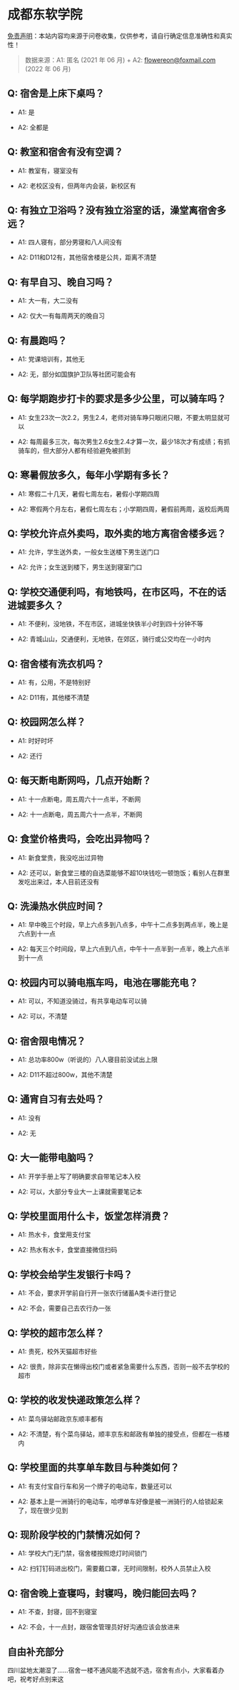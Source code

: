 # 成都东软学院

[免责声明](https://colleges.chat/#_3)：本站内容均来源于问卷收集，仅供参考，请自行确定信息准确性和真实性！

> 数据来源：A1: 匿名 (2021 年 06 月) + A2: flowereon@foxmail.com (2022 年 06 月)

## Q: 宿舍是上床下桌吗？

- A1: 是

- A2: 全都是

## Q: 教室和宿舍有没有空调？

- A1: 教室有，寝室没有

- A2: 老校区没有，但两年内会装，新校区有

## Q: 有独立卫浴吗？没有独立浴室的话，澡堂离宿舍多远？

- A1: 四人寝有，部分男寝和八人间没有

- A2: D11和D12有，其他宿舍楼是公共，距离不清楚

## Q: 有早自习、晚自习吗？

- A1: 大一有，大二没有

- A2: 仅大一有每周两天的晚自习

## Q: 有晨跑吗？

- A1: 党课培训有，其他无

- A2: 无，部分如国旗护卫队等社团可能会有

## Q: 每学期跑步打卡的要求是多少公里，可以骑车吗？

- A1: 女生23次一次2.2，男生2.4，老师对骑车睁只眼闭只眼，不要太明显就可以

- A2: 每周最多三次，每次男生2.6女生2.4才算一次，最少18次才有成绩；有抓骑车的，但大部分人都有经验避免被抓到

## Q: 寒暑假放多久，每年小学期有多长？

- A1: 寒假二十几天，暑假七周左右，暑假小学期四周

- A2: 寒假两个月左右，暑假七周左右；小学期四周，暑假前两周，返校后两周

## Q: 学校允许点外卖吗，取外卖的地方离宿舍楼多远？

- A1: 允许，学生送外卖，一般女生送楼下男生送门口

- A2: 允许；女生送到楼下，男生送到寝室门口

## Q: 学校交通便利吗，有地铁吗，在市区吗，不在的话进城要多久？

- A1: 不便利，没地铁，不在市区，进城坐快铁半小时到四十分钟不等

- A2: 青城山山，交通便利，无地铁，在郊区，骑行或公交均在一小时内

## Q: 宿舍楼有洗衣机吗？

- A1: 有，公用，不是特别好

- A2: D11有，其他楼不清楚

## Q: 校园网怎么样？

- A1: 时好时坏

- A2: 还行

## Q: 每天断电断网吗，几点开始断？

- A1: 十一点断电，周五周六十一点半，不断网

- A2: 十一点断电，周五周六十一点半，不断网

## Q: 食堂价格贵吗，会吃出异物吗？

- A1: 新食堂贵，我没吃出过异物

- A2: 还可以，新食堂三楼的自选菜能够不超10块钱吃一顿饱饭；看别人在群里发吃出来过，本人目前还没有

## Q: 洗澡热水供应时间？

- A1: 早中晚三个时段，早上六点多到八点多，中午十二点多到两点半，晚上是六点到十一点

- A2: 每天三个时间段，早上六点到八点，中午十一点半到一点半，晚上六点半到十一点

## Q: 校园内可以骑电瓶车吗，电池在哪能充电？

- A1: 可以，不知道没骑过，有共享电动车可以骑

- A2: 可以，不清楚

## Q: 宿舍限电情况？

- A1: 总功率800w（听说的）八人寝目前没试出上限

- A2: D11不超过800w，其他不清楚

## Q: 通宵自习有去处吗？

- A1: 没有

- A2: 无

## Q: 大一能带电脑吗？

- A1: 开学手册上写了明确要求自带笔记本入校

- A2: 可以，大部分专业大一上课就需要笔记本

## Q: 学校里面用什么卡，饭堂怎样消费？

- A1: 热水卡，食堂用支付宝

- A2: 热水有水卡，食堂直接微信扫码

## Q: 学校会给学生发银行卡吗？

- A1: 不会，要求开学前自行开一张农行储蓄A类卡进行登记

- A2: 不会，需要自己去农行办一张

## Q: 学校的超市怎么样？

- A1: 贵死，校外天猫超市好些

- A2: 很贵，除非实在懒得出校门或者紧急需要什么东西，否则一般不去学校的超市

## Q: 学校的收发快递政策怎么样？

- A1: 菜鸟驿站邮政京东顺丰都有

- A2: 不清楚，有个菜鸟驿站，顺丰京东和邮政有单独的接受点，但都在一栋楼内

## Q: 学校里面的共享单车数目与种类如何？

- A1: 有支付宝自行车和另一个牌子的电动车，数量还可以

- A2: 基本上是一洲骑行的电动车，哈啰单车好像是被一洲骑行的人给锁起来了，现在很少见到

## Q: 现阶段学校的门禁情况如何？

- A1: 学校大门无门禁，宿舍楼按照熄灯时间锁门

- A2: 扫钉钉码进出校门，需要戴口罩，无时间限制，校外人员禁止入校

## Q: 宿舍晚上查寝吗，封寝吗，晚归能回去吗？

- A1: 不查，封寝，回不到寝室

- A2: 不会，十一点封，跟宿舍管理员好好沟通应该会放进来

## 自由补充部分

四川盆地太潮湿了……宿舍一楼不通风能不选就不选，宿舍有点小，大家看着办吧，祝考好点别来这